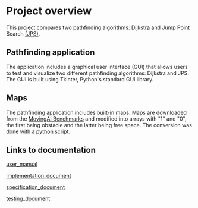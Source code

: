 # Project overview

This project compares two pathfinding algorithms: [Dijkstra](https://en.wikipedia.org/wiki/Dijkstra%27s_algorithm "Dijkstra") and Jump Point Search [(JPS)](https://users.cecs.anu.edu.au/~dharabor/data/papers/harabor-grastien-aaai11.pdf "(JPS)").

## Pathfinding application

The application includes a graphical user interface (GUI) that allows users to test and visualize two different pathfinding algorithms: Dijkstra and JPS. The GUI is built using Tkinter, Python's standard GUI library.

## Maps

The pathfinding application includes built-in maps. Maps are downloaded from the [MovingAI Benchmarks](https://www.movingai.com/benchmarks/street/index.html "Moving AI Benchmarks") and modified into arrays with "1" and "0", the first being obstacle and the latter being free space. The conversion was done with a [python script](https://github.com/gitjuli94/pathfinding/blob/main/additional_scripts/maptolist.py "python script").

## Links to documentation

[user_manual](https://github.com/gitjuli94/pathfinding/blob/main/documentation/user_manual.md "user_manual")

[implementation_document](https://github.com/gitjuli94/pathfinding/blob/main/documentation/implementation_document.md "implementation_document")

[specification_document](https://github.com/gitjuli94/pathfinding/blob/main/documentation/specification_document.md "specification_document")

[testing_document](https://github.com/gitjuli94/pathfinding/blob/main/documentation/testing_document.md "testing_document")
